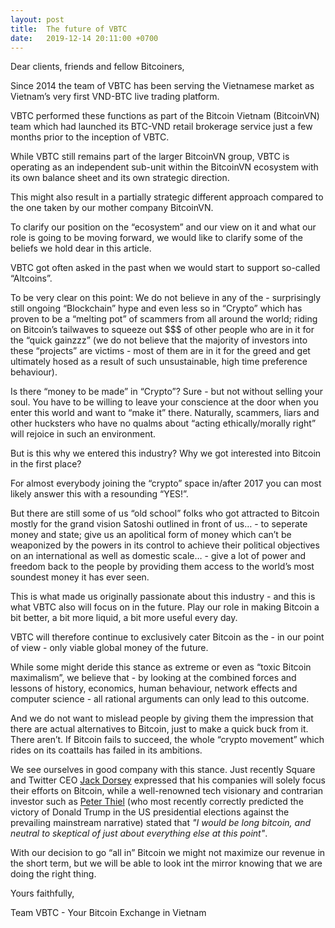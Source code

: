 ```yaml
---
layout: post
title:  The future of VBTC
date:   2019-12-14 20:11:00 +0700
---
```

Dear clients, friends and fellow Bitcoiners,

Since 2014 the team of VBTC has been serving the Vietnamese market as Vietnam’s very first VND-BTC live trading platform.

VBTC performed these functions as part of the Bitcoin Vietnam (BitcoinVN) team which had launched its BTC-VND retail brokerage service just a few months prior to the inception of VBTC.

While VBTC still remains part of the larger BitcoinVN group, VBTC is operating as an independent sub-unit within the BitcoinVN ecosystem with its own balance sheet and its own strategic direction.

This might also result in a partially strategic different approach compared to the one taken by our mother company BitcoinVN.

To clarify our position on the “ecosystem” and our view on it and what our role is going to be moving forward, we would like to clarify some of the beliefs we hold dear in this article.

VBTC got often asked in the past when we would start to support so-called “Altcoins”.

To be very clear on this point: We do not believe in any of the - surprisingly still ongoing “Blockchain” hype and even less so in “Crypto” which has proven to be a “melting pot” of scammers from all around the world; riding on Bitcoin’s tailwaves to squeeze out $$$ of other people who are in it for the “quick gainzzz” (we do not believe that the majority of investors into these “projects” are victims - most of them are in it for the greed and get ultimately hosed as a result of such unsustainable, high time preference behaviour).

Is there “money to be made” in “Crypto”? Sure - but not without selling your soul. You have to be willing to leave your conscience at the door when you enter this world and want to “make it” there. Naturally, scammers, liars and other hucksters who have no qualms about “acting ethically/morally right” will rejoice in such an environment.

But is this why we entered this industry? Why we got interested into Bitcoin in the first place?

For almost everybody joining the “crypto” space in/after 2017 you can most likely answer this with a resounding “YES!”.

But there are still some of us “old school” folks who got attracted to Bitcoin mostly for the grand vision Satoshi outlined in front of us… - to seperate money and state; give us an apolitical form of money which can’t be weaponized by the powers in its control to achieve their political objectives on an international as well as domestic scale… - give a lot of power and freedom back to the people by providing them access to the world’s most soundest money it has ever seen.

This is what made us originally passionate about this industry - and this is what VBTC also will focus on in the future. Play our role in making Bitcoin a bit better, a bit more liquid, a bit more useful every day. 

VBTC will therefore continue to exclusively cater Bitcoin as the - in our point of view - only viable global money of the future.

While some might deride this stance as extreme or even as “toxic Bitcoin maximalism”, we believe that - by looking at the combined forces and lessons of history, economics, human behaviour, network effects and computer science - all rational arguments can only lead to this outcome.

And we do not want to mislead people by giving them the impression that there are actual alternatives to Bitcoin, just to make a quick buck from it. There aren’t. If Bitcoin fails to succeed, the whole “crypto movement” which rides on its coattails has failed in its ambitions.

We see ourselves in good company with this stance. Just recently Square and Twitter CEO [Jack Dorsey](https://breakermag.com/jack-dorsey-celebrates-bitcoin-then-drags-bitcoin-cash-ethereum-and-altcoins/) expressed that his companies will solely focus their efforts on Bitcoin, while a well-renowned tech visionary and contrarian investor such as [Peter Thiel](https://www.cnbc.com/2018/03/15/peter-thiel-is-betting-on-bitcoin-to-be-the-online-equivalent-to-gold.html) (who most recently correctly predicted the victory of Donald Trump in the US presidential elections against the prevailing mainstream narrative) stated that *"I would be long bitcoin, and neutral to skeptical of just about everything else at this point"*.

With our decision to go “all in” Bitcoin we might not maximize our revenue in the short term, but we will be able to look int  the mirror knowing that we are doing the right thing.

Yours faithfully,

Team VBTC - Your Bitcoin Exchange in Vietnam
